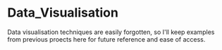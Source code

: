 # Data_Visualisation
Data visualisation techniques are easily forgotten, so I'll keep examples from previous proects here for future reference and ease of access.
